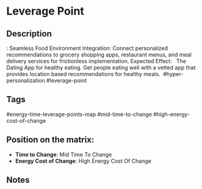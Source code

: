 # Leverage Point

## Description
: Seamless Food Environment Integration: Connect personalized recommendations to grocery shopping apps, restaurant menus, and meal delivery services for frictionless implementation.   Expected Effect:   The Dating App for healthy eating. Get people eating well with a vetted app that provides location based recommendations for healthy meals.    #hyper-personalization #leverage-point

## Tags
#energy-time-leverage-points-map #mid-time-to-change #high-energy-cost-of-change

## Position on the matrix:
- **Time to Change**: Mid Time To Change
- **Energy Cost of Change**: High Energy Cost Of Change

## Notes
<!-- Add your notes here -->
